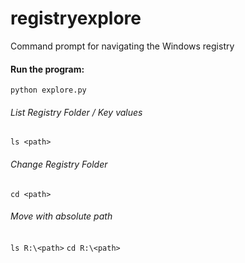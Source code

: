 # registryexplore
Command prompt for navigating the Windows registry

#### Run the program: 

`python explore.py`

###### List Registry Folder / Key values

`ls <path>`

###### Change Registry Folder

`cd <path>`

###### Move with absolute path

`ls R:\<path>`
`cd R:\<path>`

